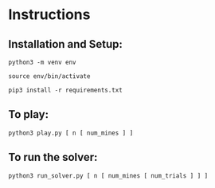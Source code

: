 # Instructions

## Installation and Setup:

`python3 -m venv env`

`source env/bin/activate`

`pip3 install -r requirements.txt`

## To play:

`python3 play.py [ n [ num_mines ] ]`

## To run the solver:

`python3 run_solver.py [ n [ num_mines [ num_trials ] ] ]`


